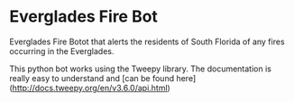 # Everglades Fire Bot
Everglades Fire Botot that alerts the residents of South Florida of any fires occurring in the Everglades.

This python bot works using the Tweepy library. The documentation is really easy to understand and [can be found here] (http://docs.tweepy.org/en/v3.6.0/api.html)

